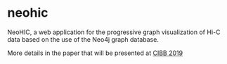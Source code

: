 # neohic
NeoHIC, a web application for the progressive graph visualization of Hi-C data based on the use of the Neo4j graph database.

More details in the paper that will be presented at <a href="http://dinamico2.unibg.it/cazzaniga/cibb2019/call.html" target="_blank">CIBB 2019</A>
